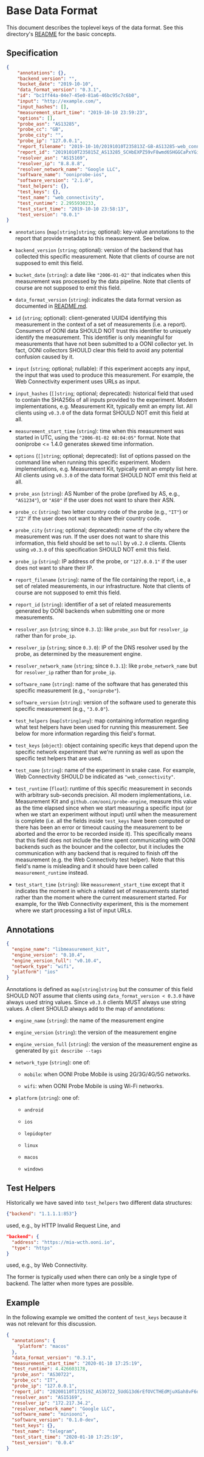 # Base Data Format

This document describes the toplevel keys of the data format. See this
directory's [README](README.md) for the basic concepts.

## Specification

```JSON
{
    "annotations": {},
    "backend_version": "",
    "bucket_date": "2019-10-10",
    "data_format_version": "0.3.1",
    "id": "bc1ff44a-04e7-45e0-81a6-46bc95c7c6b0",
    "input": "http://example.com/",
    "input_hashes": [],
    "measurement_start_time": "2019-10-10 23:59:23",
    "options": [],
    "probe_asn": "AS13285",
    "probe_cc": "GB",
    "probe_city": "",
    "probe_ip": "127.0.0.1",
    "report_filename": "2019-10-10/20191010T235813Z-GB-AS13285-web_connectivity-20191010T235815Z_AS13285_SCHbEXPZ59vF8wmd6SHGGCaPxYGiEg8tSPwN85fJIFHrG4ZfVP-0.2.0-probe.json",
    "report_id": "20191010T235815Z_AS13285_SCHbEXPZ59vF8wmd6SHGGCaPxYGiEg8tSPwN85fJIFHrG4ZfVP",
    "resolver_asn": "AS15169",
    "resolver_ip": "8.8.8.8",
    "resolver_network_name": "Google LLC",
    "software_name": "ooniprobe-ios",
    "software_version": "2.1.0",
    "test_helpers": {},
    "test_keys": {},	
    "test_name": "web_connectivity",
    "test_runtime": 2.2955930233,
    "test_start_time": "2019-10-10 23:58:13",
    "test_version": "0.0.1"
}
```

- `annotations` (`map[string]string`; optional): key-value annotations to the
report that provide metadata to this measurement. See below.

- `backend_version` (`string`; optional): version of the backend that has
collected this specific measurement.  Note that clients of course are not
supposed to emit this field.

- `bucket_date` (`string`): a date like `"2006-01-02"` that indicates
when this measurement was processed by the data pipeline. Note that clients
of course are not supposed to emit this field.

- `data_format_version` (`string`): indicates the data format version as
documented in [README.md](README.md).

- `id` (`string`; optional): client-generated UUID4 identifying this measurement
in the context of a set of measurements (i.e. a report). Consumers of OONI data
SHOULD NOT trust this identifier to uniquely identify the measurement. This
identifier is only meaningful for measurements that have not been submitted to
a OONI collector yet. In fact, OONI collectors SHOULD clear this field to avoid
any potential confusion caused by it.

- `input` (`string`; optional; nullable): if this experiment accepts any input, the
input that was used to produce this measurement. For example, the Web
Connectivity experiment uses URLs as input.

- `input_hashes` (`[]string`; optional; deprecated): historical field that
used to contain the SHA256s of all inputs provided to the experiment. Modern
implementations, e.g. Measurement Kit, typically emit an empty list. All
clients using `v0.3.0` of the data format SHOULD NOT emit this field at all.

- `measurement_start_time` (`string`): time when this measurement was
started in UTC, using the `"2006-01-02 08:04:05"` format. Note that
ooniprobe <= 1.4.0 generates skewed time information.

- `options` (`[]string`; optional; deprecated): list of options passed on the
command line when running this specific experiment. Modern implementations,
e.g. Measurement Kit, typically emit an empty list here. All clients using
`v0.3.0` of the data format SHOULD NOT emit this field at all.

- `probe_asn` (`string`): AS Number of the probe (prefixed by AS, e.g.,
`"AS1234"`), or `"AS0"` if the user does not want to share their ASN.

- `probe_cc` (`string`): two letter country code of the probe (e.g.,
`"IT"`) or `"ZZ"` if the user does not want to share their country code.

- `probe_city` (`string`; optional; deprecated): name of the city where the
measurement was run. If the user does not want to share this information,
this field should be set to `null` by `v0.2.0` clients. Clients using `v0.3.0`
of this specification SHOULD NOT emit this field.

- `probe_ip` (`string`): IP address of the probe, or `"127.0.0.1"` if
the user does not want to share their IP.

- `report_filename` (`string`): name of the file containing the report, i.e.,
a set of related measurements, in our infrastructure. Note that clients of
course are not supposed to emit this field.

- `report_id` (`string`): identifier of a set of related measurements
generated by OONI backends when submitting one or more measurements.

- `resolver_asn` (`string`; since `0.3.1`): like `probe_asn` but for
`resolver_ip` rather than for `probe_ip`.

- `resolver_ip` (`string`; since `0.3.0`): IP of the DNS resolver used by
the probe, as determined by the measurement engine.

- `resolver_network_name` (`string`; since `0.3.1`): like `probe_network_name`
but for `resolver_ip` rather than for `probe_ip`.

- `software_name` (`string`): name of the software that has generated
this specific measurement (e.g., `"ooniprobe"`).

- `software_version` (`string`): version of the software used to generate
this specific measurement (e.g., `"3.0.0"`).

- `test_helpers` (`map[string]any`): map containing information regarding
what test helpers have been used for running this measurement. See
below for more information regarding this field's format.

- `test_keys` (`object`): object containing specific keys that depend
upon the specific network experiment that we're running as well as upon
the specific test helpers that are used.

- `test_name` (`string`): name of the experiment in snake case. For example,
Web Connectivity SHOULD be indicated as `"web_connectivity"`.

- `test_runtime` (`float`): runtime of this specific measurement in seconds
with arbitrary sub-seconds precision. All modern implementations, i.e.
Measurement Kit and `github.com/ooni/probe-engine`, measure this value as
the time elapsed since when we start measuring a specific input (or when
we start an experiment without input) until when the measurement is
complete (i.e. all the fields inside `test_keys` have been computed or there
has been an error or timeout causing the measurement to be aborted and the
error to be recorded inside it). This specifically means that this field does
not include the time spent communicating with OONI backends such as the bouncer
and the collector, but it includes the communication with any backend that
is required to finish off the measurement (e.g. the Web Connectivity
test helper). Note that this field's name is misleading and it should
have been called `measurement_runtime` instead.

- `test_start_time` (`string`): like `measurement_start_time` except that it
indicates the moment in which a related set of measurements started rather than
the moment where the current measurement started. For example, for the Web
Connectivity experiment, this is the momement where we start processing a
list of input URLs.

## Annotations

```JSON
{
  "engine_name": "libmeasurement_kit",
  "engine_version": "0.10.4",
  "engine_version_full": "v0.10.4",
  "network_type": "wifi",
  "platform": "ios"
}
```

Annotations is defined as `map[string]string` but the consumer of this field
SHOULD NOT assume that clients using `data_format_version < 0.3.0` have always
used string values. Since `v0.3.0` clients MUST always use string values. A
client SHOULD always add to the map of annotations:

  - `engine_name` (`string`): the name of the measurement engine

  - `engine_version` (`string`): the version of the measurement engine

  - `engine_version_full` (`string`): the version of the measurement
  engine as generated by `git describe --tags`

  - `network_type` (`string`): one of:

    - `mobile`: when OONI Probe Mobile is using 2G/3G/4G/5G networks.

    - `wifi`: when OONI Probe Mobile is using Wi-Fi networks.

  - `platform` (`string`): one of:

    - `android`

    - `ios`

    - `lepidopter`

    - `linux`

    - `macos`

    - `windows`

## Test Helpers

Historically we have saved into `test_helpers` two different data structures:

```JSON
{"backend": "1.1.1.1:853"}
```

used, e.g., by HTTP Invalid Request Line, and

```JSON
"backend": {
  "address": "https://mia-wcth.ooni.io",
  "type": "https"
}
```

used, e.g., by Web Connectivity.

The former is typically used when there can only be a single type of
backend. The latter when more types are possible.

## Example

In the following example we omitted the content of `test_keys`
because it was not relevant for this discussion.

```JSON
{
  "annotations": {
    "platform": "macos"
  },
  "data_format_version": "0.3.1",
  "measurement_start_time": "2020-01-10 17:25:19",
  "test_runtime": 4.426603178,
  "probe_asn": "AS30722",
  "probe_cc": "IT",
  "probe_ip": "127.0.0.1",
  "report_id": "20200110T172519Z_AS30722_5UdG13d6rEfOVCTHEdMjuXGah8vF6dpShA0jditnrHCmH10o1K",
  "resolver_asn": "AS15169",
  "resolver_ip": "172.217.34.2",
  "resolver_network_name": "Google LLC",
  "software_name": "miniooni",
  "software_version": "0.1.0-dev",
  "test_keys": {},
  "test_name": "telegram",
  "test_start_time": "2020-01-10 17:25:19",
  "test_version": "0.0.4"
}
```
